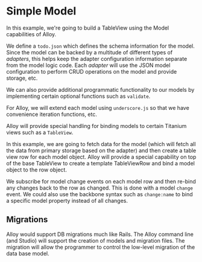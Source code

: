 Simple Model
=============

In this example, we're going to build a TableView using the Model capabilities of Alloy.

We define a `todo.json` which defines the schema information for the model.  Since the model can be backed by a multitude of different
types of _adapters_, this helps keep the adapter configuration information separate from the model logic code.  Each _adapter_ will use
the JSON model configuration to perform CRUD operations on the model and provide storage, etc.

We can also provide additional programmatic functionality to our models by implementing certain optional functions such as `validate`.

For Alloy, we will extend each model using `underscore.js` so that we have convenience iteration functions, etc.

Alloy will provide special handling for binding models to certain Titanium views such as a `TableView`.  

In this example, we are going to fetch data for the model (which will fetch all the data from primary storage based on the adapter) and then
create a table view row for each model object.  Alloy will provide a special capability on top of the base TableView to create a template
TableViewRow and bind a model object to the row object.

We subscribe for model change events on each model row and then re-bind any changes back to the row as changed.  This is done with a model `change` event.  We could also use the backbone syntax such as `change:name` to bind a specific model property instead of all changes.


Migrations
----------

Alloy would support DB migrations much like Rails.  The Alloy command line (and Studio) will support the creation of models and 
migration files.   The migration will allow the programmer to control the low-level migration of the data base model.


